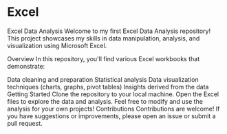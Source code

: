# Excel
Excel Data Analysis
Welcome to my first Excel Data Analysis repository! This project showcases my skills in data manipulation, analysis, and visualization using Microsoft Excel.

Overview
In this repository, you'll find various Excel workbooks that demonstrate:

Data cleaning and preparation
Statistical analysis
Data visualization techniques (charts, graphs, pivot tables)
Insights derived from the data
Getting Started
Clone the repository to your local machine.
Open the Excel files to explore the data and analysis.
Feel free to modify and use the analysis for your own projects!
Contributions
Contributions are welcome! If you have suggestions or improvements, please open an issue or submit a pull request.

